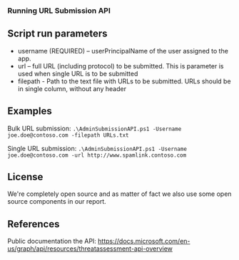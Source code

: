 ### Running URL Submission API

## Script run parameters
* username (REQUIRED) – userPrincipalName of the user assigned to the app. 
* url – full URL (including protocol) to be submitted. This is parameter is used when single URL is to be submitted
* filepath - Path to the text file with URLs to be submitted. URLs should be in single column, without any header

## Examples
Bulk URL submission:
```.\AdminSubmissionAPI.ps1 -Username joe.doe@contoso.com -filepath URLs.txt```

Single URL submission:
```.\AdminSubmissionAPI.ps1 -Username joe.doe@contoso.com -url http://www.spamlink.contoso.com```

## License
We're completely open source and as matter of fact we also use some open source components in our report.

## References
Public documentation the API: https://docs.microsoft.com/en-us/graph/api/resources/threatassessment-api-overview
